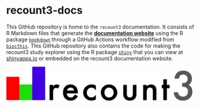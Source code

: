 # recount3-docs 

This GitHub repository is home to the `recount3` documentation. It consists of R Markdown files that generate the [**documentation website**](https://LieberInstitute.github.io/recount3-docs) using the R package [`bookdown`](https://cran.r-project.org/package=bookdown) through a GitHub Actions workflow modified from [`biocthis`](https://bioconductor.org/packages/biocthis). This GitHub repository also contains the code for making the recount3 study explorer using the R package [`shiny`](https://cran.r-project.org/package=shiny) that you can view at [shinyapps.io](https://jhubiostatistics.shinyapps.io/recount3-study-explorer/) or embedded on the recount3 documentation website.


<img src="https://github.com/LieberInstitute/recount3/blob/master/man/figures/logo.png?raw=true" width="500px"/>

